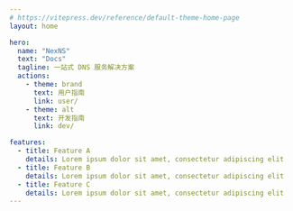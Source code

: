 ```yaml
---
# https://vitepress.dev/reference/default-theme-home-page
layout: home

hero:
  name: "NexNS"
  text: "Docs"
  tagline: 一站式 DNS 服务解决方案
  actions:
    - theme: brand
      text: 用户指南
      link: user/
    - theme: alt
      text: 开发指南
      link: dev/

features:
  - title: Feature A
    details: Lorem ipsum dolor sit amet, consectetur adipiscing elit
  - title: Feature B
    details: Lorem ipsum dolor sit amet, consectetur adipiscing elit
  - title: Feature C
    details: Lorem ipsum dolor sit amet, consectetur adipiscing elit
---
```



